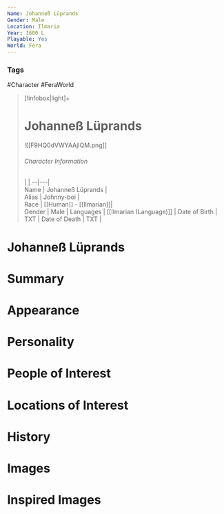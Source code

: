 ```yaml
---
Name: Johanneß Lüprands
Gender: Male
Location: Ilmaria
Year: 1600 L
Playable: Yes
World: Fera
---
```


### Tags
#Character #FeraWorld 

> [!infobox|light]+  
> # Johanneß Lüprands  
> ![[F9HQ0dVWYAAjIQM.png]]
> ###### Character Information
>  |   |
> --|---|  
> Name | Johanneß Lüprands |  
> Alias | Johnny-boi |  
> Race | [[Human]] - [[Ilmarian]]|  
> Gender | Male |
> Languages | [[Ilmarian (Language)]] |
> Date of Birth | TXT |
> Date of Death | TXT |

# Johanneß Lüprands

# Summary

# Appearance

# Personality

# People of Interest

# Locations of Interest

# History

# Images

# Inspired Images
